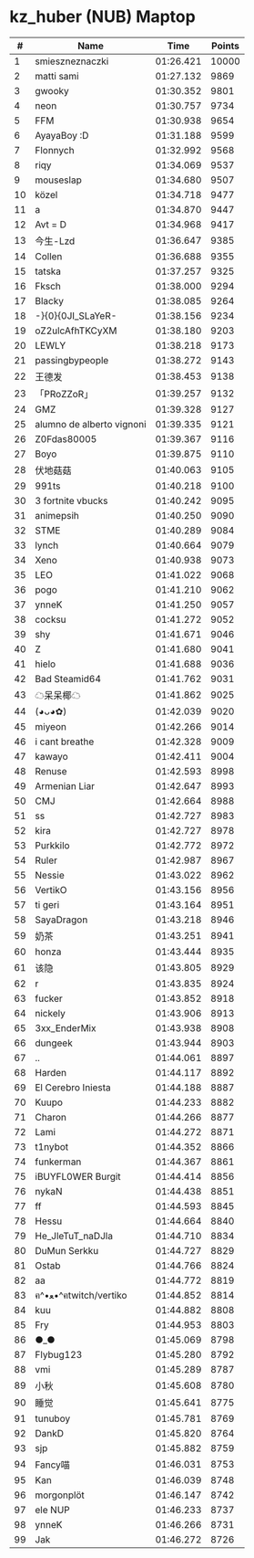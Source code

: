 # kz_huber (NUB) Maptop

|  # | Name | Time | Points |
|-------------- | -------------- | -------------- | -------------- | 
| 1 | smieszneznaczki | 01:26.421 | 10000 | 
| 2 | matti sami | 01:27.132 | 9869 | 
| 3 | gwooky | 01:30.352 | 9801 | 
| 4 | neon | 01:30.757 | 9734 | 
| 5 | FFM | 01:30.938 | 9654 | 
| 6 | AyayaBoy :D | 01:31.188 | 9599 | 
| 7 | Flonnych | 01:32.992 | 9568 | 
| 8 | riqy | 01:34.069 | 9537 | 
| 9 | mouseslap | 01:34.680 | 9507 | 
| 10 | közel | 01:34.718 | 9477 | 
| 11 | a | 01:34.870 | 9447 | 
| 12 | Avt = D | 01:34.968 | 9417 | 
| 13 | 今生-Lzd | 01:36.647 | 9385 | 
| 14 | Collen | 01:36.688 | 9355 | 
| 15 | tatska | 01:37.257 | 9325 | 
| 16 | Fksch | 01:38.000 | 9294 | 
| 17 | Blacky | 01:38.085 | 9264 | 
| 18 | -}{0}{0JI_SLaYeR- | 01:38.156 | 9234 | 
| 19 | oZ2ulcAfhTKCyXM | 01:38.180 | 9203 | 
| 20 | LEWLY | 01:38.218 | 9173 | 
| 21 | passingbypeople | 01:38.272 | 9143 | 
| 22 | 王德发 | 01:38.453 | 9138 | 
| 23 | 「PRoZZoR」 | 01:39.257 | 9132 | 
| 24 | GMZ | 01:39.328 | 9127 | 
| 25 | alumno de alberto vignoni | 01:39.335 | 9121 | 
| 26 | Z0Fdas80005 | 01:39.367 | 9116 | 
| 27 | Boyo | 01:39.875 | 9110 | 
| 28 | 伏地菇菇 | 01:40.063 | 9105 | 
| 29 | 991ts | 01:40.218 | 9100 | 
| 30 | 3 fortnite vbucks | 01:40.242 | 9095 | 
| 31 | animepsih | 01:40.250 | 9090 | 
| 32 | STME | 01:40.289 | 9084 | 
| 33 | lynch | 01:40.664 | 9079 | 
| 34 | Xeno | 01:40.938 | 9073 | 
| 35 | LEO | 01:41.022 | 9068 | 
| 36 | pogo | 01:41.210 | 9062 | 
| 37 | ynneK | 01:41.250 | 9057 | 
| 38 | cocksu | 01:41.272 | 9052 | 
| 39 | shy | 01:41.671 | 9046 | 
| 40 | Z | 01:41.680 | 9041 | 
| 41 | hielo | 01:41.688 | 9036 | 
| 42 | Bad Steamid64 | 01:41.762 | 9031 | 
| 43 | ☁呆呆椰☁ | 01:41.862 | 9025 | 
| 44 | (◕ᴗ◕✿) | 01:42.039 | 9020 | 
| 45 | miyeon | 01:42.266 | 9014 | 
| 46 | i cant breathe | 01:42.328 | 9009 | 
| 47 | kawayo | 01:42.411 | 9004 | 
| 48 | Renuse | 01:42.593 | 8998 | 
| 49 | Armenian Liar | 01:42.647 | 8993 | 
| 50 | CMJ | 01:42.664 | 8988 | 
| 51 | ss | 01:42.727 | 8983 | 
| 52 | kira | 01:42.727 | 8978 | 
| 53 | Purkkilo | 01:42.772 | 8972 | 
| 54 | Ruler | 01:42.987 | 8967 | 
| 55 | Nessie | 01:43.022 | 8962 | 
| 56 | VertikO | 01:43.156 | 8956 | 
| 57 | ti geri | 01:43.164 | 8951 | 
| 58 | SayaDragon | 01:43.218 | 8946 | 
| 59 | 奶茶 | 01:43.251 | 8941 | 
| 60 | honza | 01:43.444 | 8935 | 
| 61 | 该隐 | 01:43.805 | 8929 | 
| 62 | r | 01:43.835 | 8924 | 
| 63 | fucker | 01:43.852 | 8918 | 
| 64 | nickely | 01:43.906 | 8913 | 
| 65 | 3xx_EnderMix | 01:43.938 | 8908 | 
| 66 | dungeek | 01:43.944 | 8903 | 
| 67 | .. | 01:44.061 | 8897 | 
| 68 | Harden | 01:44.117 | 8892 | 
| 69 | El Cerebro Iniesta | 01:44.188 | 8887 | 
| 70 | Kuupo | 01:44.233 | 8882 | 
| 71 | Charon | 01:44.266 | 8877 | 
| 72 | Lami | 01:44.272 | 8871 | 
| 73 | t1nybot | 01:44.352 | 8866 | 
| 74 | funkerman | 01:44.367 | 8861 | 
| 75 | iBUYFL0WER Burgit | 01:44.414 | 8856 | 
| 76 | nykaN | 01:44.438 | 8851 | 
| 77 | ff | 01:44.593 | 8845 | 
| 78 | Hessu | 01:44.664 | 8840 | 
| 79 | He_JleTuT_naDJla | 01:44.710 | 8834 | 
| 80 | DuMun Serkku | 01:44.727 | 8829 | 
| 81 | Ostab | 01:44.766 | 8824 | 
| 82 | aa | 01:44.772 | 8819 | 
| 83 | ฅ^•ﻌ•^ฅtwitch/vertiko | 01:44.852 | 8814 | 
| 84 | kuu | 01:44.882 | 8808 | 
| 85 | Fry | 01:44.953 | 8803 | 
| 86 | ●_● | 01:45.069 | 8798 | 
| 87 | Flybug123 | 01:45.280 | 8792 | 
| 88 | vmi | 01:45.289 | 8787 | 
| 89 | 小秋 | 01:45.608 | 8780 | 
| 90 | 睡觉 | 01:45.641 | 8775 | 
| 91 | tunuboy | 01:45.781 | 8769 | 
| 92 | DankD | 01:45.820 | 8764 | 
| 93 | sjp | 01:45.882 | 8759 | 
| 94 | Fancy喵 | 01:46.031 | 8753 | 
| 95 | Kan | 01:46.039 | 8748 | 
| 96 | morgonplöt | 01:46.147 | 8742 | 
| 97 | ele NUP | 01:46.233 | 8737 | 
| 98 | ynneK | 01:46.266 | 8731 | 
| 99 | Jak | 01:46.272 | 8726 | 

